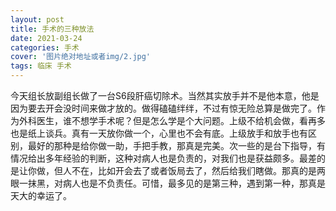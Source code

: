```yaml
---
layout: post
title: 手术的三种放法
date: 2021-03-24
categories: 手术
cover: '图片绝对地址或者img/2.jpg'
tags: 临床 手术
---
```


今天组长放副组长做了一台S6段肝癌切除术。当然其实放手并不是他本意，他是因为要去开会没时间来做才放的。做得磕磕绊绊，不过有惊无险总算是做完了。作为外科医生，谁不想学手术呢？但是怎么学是个大问题。上级不给机会做，看再多也是纸上谈兵。真有一天放你做一个，心里也不会有底。上级放手和放手也有区别，最好的那种是给你做一助，手把手教，那真是完美。次一些的是台下指导，有情况给出多年经验的判断，这种对病人也是负责的，对我们也是获益颇多。最差的是让你做，但人不在，比如开会去了或者饭局去了，然后给我们瞎做。那真的是两眼一抹黑，对病人也是不负责任。可惜，最多见的是第三种，遇到第一种，那真是天大的幸运了。